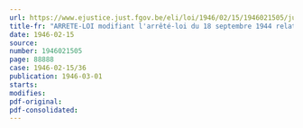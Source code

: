 ```yaml
---
url: https://www.ejustice.just.fgov.be/eli/loi/1946/02/15/1946021505/justel
title-fr: "ARRETE-LOI modifiant l'arrêté-loi du 18 septembre 1944 relatif aux conseils de guerre permanents, modifié par l'arrêté-loi du 8 mai 1945"
date: 1946-02-15
source:
number: 1946021505
page: 88888
case: 1946-02-15/36
publication: 1946-03-01
starts:
modifies:
pdf-original:
pdf-consolidated:
---
```


